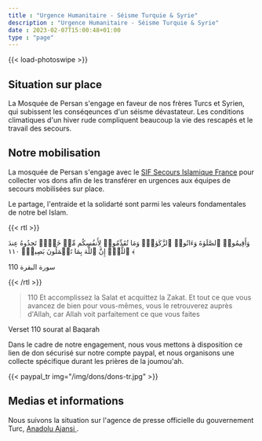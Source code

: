 ```yaml
---
title : "Urgence Humanitaire - Séisme Turquie & Syrie"
description : "Urgence Humanitaire - Séisme Turquie & Syrie"
date : 2023-02-07T15:00:48+01:00
type : "page"
---
```



{{< load-photoswipe >}}

## Situation sur place
La Mosquée de Persan s'engage en faveur de nos frères Turcs et Syrien, qui
subissent les conséqeunces d'un séisme dévastateur. Les conditions climatiques
d'un hiver rude compliquent beaucoup la vie des rescapés et le travail des
secours.

## Notre mobilisation
La mosquée de Persan s'engage avec le [SIF Secours Islamique
France](https://www.secours-islamique.org/seisme-syrie-turquie-aide-humanitaire)
pour collecter vos dons afin de les transférer en urgences aux équipes de
secours mobilisées sur place.

Le partage, l'entraide et la solidarté sont parmi les valeurs fondamentales de notre bel Islam.

{{< rtl >}}

وَأَقِیمُوا۟ ٱلصَّلَوٰةَ وَءَاتُوا۟ ٱلزَّكَوٰةَۚ وَمَا تُقَدِّمُوا۟ لِأَنفُسِكُم مِّنۡ خَیۡرࣲ تَجِدُوهُ عِندَ ٱللَّهِۗ إِنَّ ٱللَّهَ بِمَا تَعۡمَلُونَ بَصِیرࣱ﴿ ١١٠ ﴾

سورة البقرة 110

{{< /rtl >}}

>110 Et accomplissez la Salat et acquittez la Zakat. Et tout ce que vous avancez
de bien pour vous-mêmes, vous le retrouverez auprès d'Allah, car Allah voit
parfaitement ce que vous faites

Verset 110 sourat al Baqarah

Dans le cadre de notre engagement, nous vous mettons à disposition ce lien de
don sécurisé sur notre compte paypal, et nous organisons une collecte spécifique
durant les prières de la joumou'ah.


{{< paypal_tr img="/img/dons/dons-tr.jpg" >}}


## Medias et informations
Nous suivons la situation sur l'agence de presse officielle du gouvernement Turc,
[Anadolu Ajansi ](https://www.aa.com.tr/fr).
